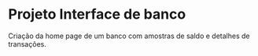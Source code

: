 # Projeto Interface de banco

Criação da home page de um banco com amostras de saldo e detalhes de transações.
